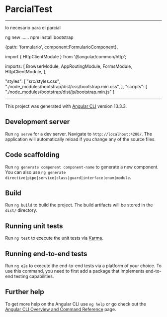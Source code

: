 # ParcialTest

-------------------------------

lo necesario para el parcial

ng new ......
npm install bootstrap


{path: 'formulario', component:FormularioComponent},


import { HttpClientModule } from '@angular/common/http';

imports: [
    BrowserModule,
    AppRoutingModule,
    FormsModule,
    HttpClientModule, 
  ],
  
  
  "styles": [
              "src/styles.css",
              "./node_modules/bootstrap/dist/css/bootstrap.min.css",
            ],
            "scripts": [
              "./node_modules/bootstrap/dist/js/bootstrap.min.js"
            ]

---------------------------------

This project was generated with [Angular CLI](https://github.com/angular/angular-cli) version 13.3.3.

## Development server

Run `ng serve` for a dev server. Navigate to `http://localhost:4200/`. The application will automatically reload if you change any of the source files.

## Code scaffolding

Run `ng generate component component-name` to generate a new component. You can also use `ng generate directive|pipe|service|class|guard|interface|enum|module`.

## Build

Run `ng build` to build the project. The build artifacts will be stored in the `dist/` directory.

## Running unit tests

Run `ng test` to execute the unit tests via [Karma](https://karma-runner.github.io).

## Running end-to-end tests

Run `ng e2e` to execute the end-to-end tests via a platform of your choice. To use this command, you need to first add a package that implements end-to-end testing capabilities.

## Further help

To get more help on the Angular CLI use `ng help` or go check out the [Angular CLI Overview and Command Reference](https://angular.io/cli) page.
